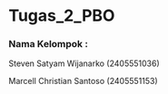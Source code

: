 # Tugas_2_PBO

### Nama Kelompok :
Steven Satyam Wijanarko (2405551036)

Marcell Christian Santoso (2405551153)
